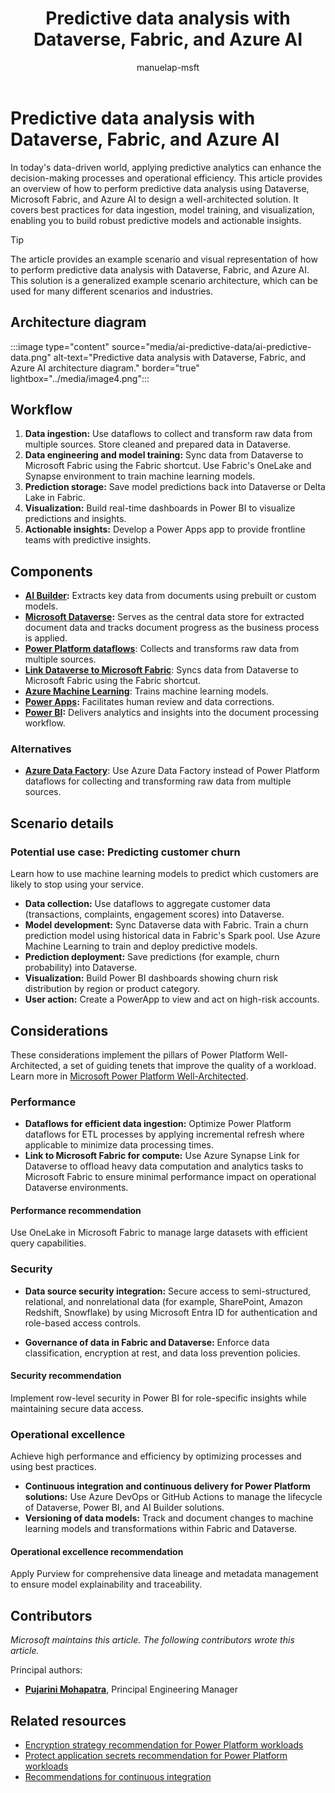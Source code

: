 ﻿---
title: Predictive data analysis with Dataverse, Fabric, and Azure AI
description: Learn how to perform predictive data analysis using Dataverse, Fabric, and Azure AI to enhance decision-making processes and operational efficiency.
#customer intent: As a data analyst, I want to learn how to perform predictive data analysis using Dataverse, Fabric, and Azure AI so that I can enhance decision-making processes.
author: manuelap-msft
ms.subservice: architecture-center
ms.topic: example-scenario
ms.date: 04/22/2025
ms.author: mapichle
ms.reviewer: pankajsharma2087
contributors:
  - manuelap-msft
ms.contributors:
  - pmohapatra
search.audienceType:
  - admin
  - flowmaker
ms.custom:
  - ai-gen-docs-bap
  - ai-gen-description
  - ai-seo-date:03/11/2025
---

# Predictive data analysis with Dataverse, Fabric, and Azure AI

In today's data-driven world, applying predictive analytics can enhance the decision-making processes and operational efficiency. This article provides an overview of how to perform predictive data analysis using Dataverse, Microsoft Fabric, and Azure AI to design a well-architected solution. It covers best practices for data ingestion, model training, and visualization, enabling you to build robust predictive models and actionable insights.

> [!TIP]
> The article provides an example scenario and visual representation of how to perform predictive data analysis with Dataverse, Fabric, and Azure AI. This solution is a generalized example scenario architecture, which can be used for many different scenarios and industries.

## Architecture diagram

:::image type="content" source="media/ai-predictive-data/ai-predictive-data.png" alt-text="Predictive data analysis with Dataverse, Fabric, and Azure AI architecture diagram." border="true" lightbox="../media/image4.png":::

## Workflow

1. **Data ingestion:** Use dataflows to collect and transform raw data from multiple sources. Store cleaned and prepared data in Dataverse.
2. **Data engineering and model training:** Sync data from Dataverse to Microsoft Fabric using the Fabric shortcut. Use Fabric's OneLake and Synapse environment to train machine learning models.
3. **Prediction storage:** Save model predictions back into Dataverse or Delta Lake in Fabric.
4. **Visualization:** Build real-time dashboards in Power BI to visualize predictions and insights.
5. **Actionable insights:** Develop a Power Apps app to provide frontline teams with predictive insights.

## Components

- **[AI Builder](/ai-builder/overview):** Extracts key data from documents using prebuilt or custom models.
- **[Microsoft Dataverse](/power-apps/maker/data-platform/):** Serves as the central data store for extracted document data and tracks document progress as the business process is applied.
- **[Power Platform dataflows](/power-query/dataflows/create-use)**: Collects and transforms raw data from multiple sources.
- **[Link Dataverse to Microsoft Fabric](/power-apps/maker/data-platform/azure-synapse-link-view-in-fabric)**: Syncs data from Dataverse to Microsoft Fabric using the Fabric shortcut.
- **[Azure Machine Learning](/azure/machine-learning/)**: Trains machine learning models.
- **[Power Apps](/power-apps/):** Facilitates human review and data corrections.
- **[Power BI](/power-bi/):** Delivers analytics and insights into the document processing workflow.

### Alternatives

- **[Azure Data Factory](/azure/data-factory/)**: Use Azure Data Factory instead of Power Platform dataflows for collecting and transforming raw data from multiple sources.

## Scenario details

### Potential use case: Predicting customer churn

Learn how to use machine learning models to predict which customers are likely to stop using your service.

- **Data collection:** Use dataflows to aggregate customer data (transactions, complaints, engagement scores) into Dataverse.
- **Model development:** Sync Dataverse data with Fabric. Train a churn prediction model using historical data in Fabric's Spark pool. Use Azure Machine Learning to train and deploy predictive models.
- **Prediction deployment:** Save predictions (for example, churn probability) into Dataverse.
- **Visualization:** Build Power BI dashboards showing churn risk distribution by region or product category.
- **User action:** Create a PowerApp to view and act on high-risk accounts.

## Considerations

These considerations implement the pillars of Power Platform Well-Architected, a set of guiding tenets that improve the quality of a workload. Learn more in [Microsoft Power Platform Well-Architected](/power-platform/well-architected/).

### Performance

- **Dataflows for efficient data ingestion:** Optimize Power Platform dataflows for ETL processes by applying incremental refresh where applicable to minimize data processing times.
- **Link to Microsoft Fabric for compute:** Use Azure Synapse Link for Dataverse to offload heavy data computation and analytics tasks to Microsoft Fabric to ensure minimal performance impact on operational Dataverse environments.

#### Performance recommendation

Use OneLake in Microsoft Fabric to manage large datasets with efficient query capabilities.

### Security

- **Data source security integration:** Secure access to semi-structured, relational, and nonrelational data (for example, SharePoint, Amazon Redshift, Snowflake) by using Microsoft Entra ID for authentication and role-based access controls.

- **Governance of data in Fabric and Dataverse:** Enforce data classification, encryption at rest, and data loss prevention policies.

#### Security recommendation

Implement row-level security in Power BI for role-specific insights while maintaining secure data access.

### Operational excellence

Achieve high performance and efficiency by optimizing processes and using best practices.

- **Continuous integration and continuous delivery for Power Platform solutions:** Use Azure DevOps or GitHub Actions to manage the lifecycle of Dataverse, Power BI, and AI Builder solutions.
- **Versioning of data models:** Track and document changes to machine learning models and transformations within Fabric and Dataverse.

#### Operational excellence recommendation

Apply Purview for comprehensive data lineage and metadata management to ensure model explainability and traceability.

## Contributors

_Microsoft maintains this article. The following contributors wrote this article._

Principal authors:

- **[Pujarini Mohapatra](https://www.linkedin.com/in/biswapm/)**, Principal Engineering Manager

## Related resources

- [Encryption strategy recommendation for Power Platform workloads](/power-platform/well-architected/security/encryption#encryption-scenarios)
- [Protect application secrets recommendation for Power Platform workloads](/power-platform/well-architected/security/application-secrets#use-azure-key-vault-secrets)
- [Recommendations for continuous integration](/power-platform/well-architected/operational-excellence/release-engineering-continuous-integration)
